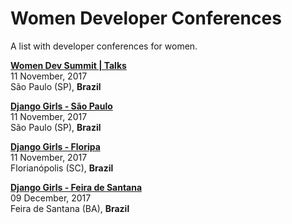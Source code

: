 # Women Developer Conferences

A list with developer conferences for women.


[**Women Dev Summit | Talks**](https://www.facebook.com/events/1922536651293173/)  
11 November, 2017  
São Paulo (SP), **Brazil**

[**Django Girls - São Paulo**](https://djangogirls.org/saopaulo/)  
11 November, 2017  
São Paulo (SP), **Brazil**

[**Django Girls - Floripa**](https://www.facebook.com/DGFloripa/)  
11 November, 2017  
Florianópolis (SC), **Brazil**

[**Django Girls - Feira de Santana**](https://djangogirls.org/feiradesantana/)  
09 December, 2017  
Feira de Santana (BA), **Brazil**
